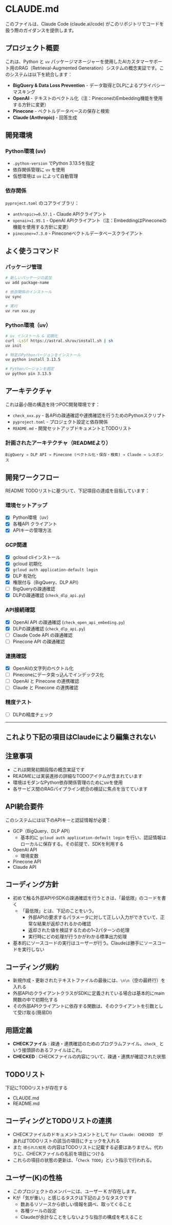 # CLAUDE.md

このファイルは、Claude Code (claude.ai/code) がこのリポジトリでコードを扱う際のガイダンスを提供します。

## プロジェクト概要

これは、Python と `uv` パッケージマネージャーを使用したAIカスタマーサポート用のRAG（Retrieval-Augmented Generation）システムの概念実証です。このシステムは以下を統合します：

- **BigQuery & Data Loss Prevention** - データ取得とDLPによるプライバシーマスキング
- **OpenAI** - テキストのベクトル化（注：PineconeのEmbedding機能を使用する方針に変更）
- **Pinecone** - ベクトルデータベースの保存と検索
- **Claude (Anthropic)** - 回答生成

## 開発環境

### Python環境 (uv)
- `.python-version` でPython 3.13.5を指定
- 依存関係管理に `uv` を使用
- 仮想環境は `uv` によって自動管理

### 依存関係
`pyproject.toml` のコアライブラリ：
- `anthropic>=0.57.1` - Claude APIクライアント
- `openai>=1.95.1` - OpenAI APIクライアント（注：EmbeddingはPineconeの機能を使用する方針に変更）
- `pinecone>=7.3.0` - Pineconeベクトルデータベースクライアント

## よく使うコマンド

### パッケージ管理

```bash
# 新しいパッケージの追加
uv add package-name

# 依存関係のインストール
uv sync

# 実行
uv run xxx.py
```

### Python環境（uv）

```bash
# uv インストール & 初期化
curl -LsSf https://astral.sh/uv/install.sh | sh
uv init

# 特定のPythonバージョンをインストール
uv python install 3.13.5

# Pythonバージョンを固定
uv python pin 3.13.5
```

## アーキテクチャ

これは最小限の構造を持つPOC開発環境です：

- `check_xxx.py` - 各APIの疎通確認や連携確認を行うためのPythonスクリプト
- `pyproject.toml` - プロジェクト設定と依存関係
- `README.md` - 開発セットアップドキュメントとTODOリスト

### 計画されたアーキテクチャ（READMEより）

```
BigQuery → DLP API → Pinecone (ベクトル化・保存・検索) → Claude → レスポンス
```

## 開発ワークフロー

README TODOリストに基づいて、下記項目の達成を目指しています：

### 環境セットアップ
- [x] Python環境（uv）
- [x] 各種API クライアント
- [x] APIキーの管理方法

### GCP関連
- [x] gcloud cliインストール
- [x] gcloud 初期化
- [x] `gcloud auth application-default login`
- [x] DLP 有効化
- [x] 権限付与（BigQuery、DLP API）
- [ ] BigQueryの疎通確認
- [x] DLPの疎通確認 (`check_dlp_api.py`)

### API接続確認
- [x] OpenAI API の疎通確認 (`check_open_api_embeding.py`)
- [x] DLPの疎通確認 (`check_dlp_api.py`)
- [ ] Claude Code API の疎通確認
- [ ] Pinecone API の疎通確認

### 連携確認
- [x] OpenAIの文字列のベクトル化
- [ ] Pineconeにデータ突っ込んでインデックス化
- [ ] OpenAI と Pinecone の連携確認
- [ ] Claude と Pinecone の連携確認

### 精度テスト
- [ ] DLPの精度チェック


--- 

## これより下記の項目はClaudeにより編集されない

## 注意事項

- これは開発初期段階の概念実証です
- READMEには実装進捗の詳細なTODOアイテムが含まれています
- 環境はモダンなPython依存関係管理のためにuvを使用
- 各サービス間のRAGパイプライン統合の検証に焦点を当てています

## API統合要件

このシステムには以下のAPIキーと認証情報が必要：
- GCP（BigQuery、DLP API）
  - 基本的に `gcloud auth application-default login` を行い、認証情報はローカルに保存する。その前提で、SDKを利用する
- OpenAI API
  - 環境変数
- Pinecone API
- Claude API

## コーディング方針 

- 初めて触る外部APIやSDKの疎通確認を行うときは、「最低限」のコードを書く
  - 「最低限」とは、下記のことをいう。
    - 外部APIの要求するパラメータに対して正しい入力ができていて、正常な結果が返却されるかの確認
    - 返却された値を検証するための1~2パターンの処理
    - 実行時にどの処理が行うかがわかる標準出力処理
- 基本的にソースコードの実行はユーザーが行う。Claudeは勝手にソースコードを実行しない

## コーディング規約

- 新規作成・更新されたテキストファイルの最後には、`\n\n`（空の最終行）を入れる
- 外部APIのクライアントクラスがSDKに定義されている場合は基本的にmain関数の中で初期化する
- その外部APIクライアントに依存する関数は、そのクライアントを引数として受け取る(簡易DI)

## 用語定義

- **CHECKファイル** : 疎通・連携確認のためのプログラムファイル。`check_` という接頭辞のあるファイルはこれ。
- **CHECKED** : CHECKファイルの内容について、疎通・連携が確認された状態

## TODOリスト

下記にTODOリストが存在する

- CLAUDE.md
- README.md

## コーディングとTODOリストの連携

- CHECKファイルのドキュメントコメントとして `For Claude: CHECKED`　があればTODOリストの該当の項目にチェックを入れる
- また `得られた知見` の内容はTODOリストに記載する必要はありません。代わりに、CHECKファイルの名前を項目につける
- これらの項目の状態の更新は、「`Check TODO`」という指示で行われる。

## ユーザー(K)の性格

- このプロジェクトのメンバーには、ユーザー K が存在します。
- Kが「気が重い」と感じるタスクは下記のようなタスクです
  - 数あるリソースから欲しい情報を調べ、取ってくること
  - 各種ツールの設定
  - Claudeが余計なことをしないような指示の構成を考えること
